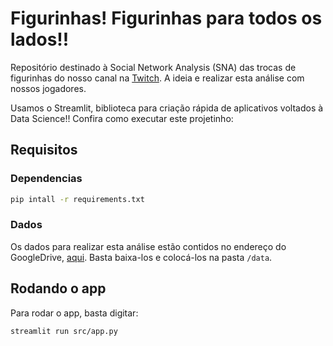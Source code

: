 # Figurinhas! Figurinhas para todos os lados!!

Repositório destinado à Social Network Analysis (SNA) das trocas de figurinhas do nosso canal na [Twitch](https://www.twitch.tv/teomewhy).
A ideia e realizar esta análise com nossos jogadores.

Usamos o Streamlit, biblioteca para criação rápida de aplicativos voltados à Data Science!! Confira como executar este projetinho:

## Requisitos

### Dependencias
```bash
pip intall -r requirements.txt 
```

### Dados

Os dados para realizar esta análise estão contidos no endereço do GoogleDrive, [aqui](https://drive.google.com/drive/u/0/folders/1gH380-wlOeIr9VIbiwJfpLG5DtkcBDCX). Basta baixa-los e colocá-los na pasta ```/data```.

## Rodando o app

Para rodar o app, basta digitar:

```bash
streamlit run src/app.py
```
